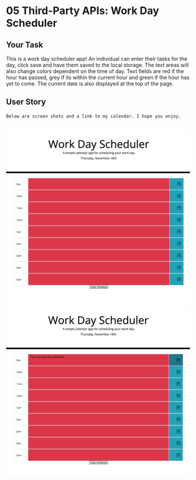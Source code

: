 # 05 Third-Party APIs: Work Day Scheduler

## Your Task

This is a work day scheduler app! An individual can enter their tasks for the day, click save and have them saved to the local storage. The text areas will also change colors dependent on the time of day. Text fields are red if the hour has passed, grey if its within the current hour and green if the hour has yet to come. The current date is also displayed at the top of the page. 

## User Story

```
Below are screen shots and a link to my calendar. I hope you enjoy.


```

![screen shot of work day scheduler](assets/ss1.png)
![screen shot of work day scheduler](assets/ss2.png)

